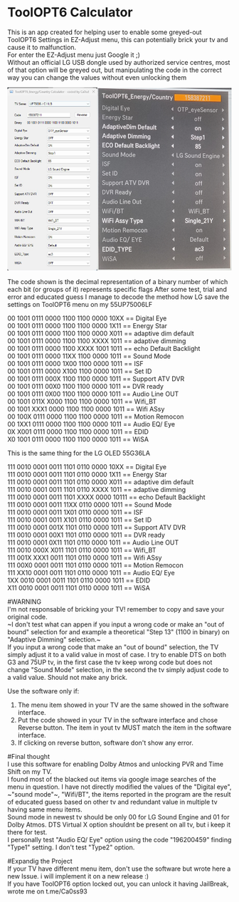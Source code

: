 # ToolOPT6 Calculator


This is an app created for helping user to enable some greyed-out ToolOPT6 Settings in EZ-Adjust menu, this can potentially brick your tv and cause it to malfunction.  
For enter the EZ-Adjust menu just Google it ;)  
Without an official LG USB dongle used by authorized service centres, most of that option will be greyed out, but manipulating the code in the correct way you can change the values without even unlocking them

![alt text](https://github.com/ca0ss/ToolOPT6-Calculator/blob/master/ToolOPT6%20example.jpg)



The code shown is the decimal representation of a binary number of which each bit (or groups of it) represents specific flags
After some test, trial and error and educated guess I manage to decode the method how LG save the settings on ToolOPT6 menu on my 55UP75006LF

00 1001 0111 0000 1100 1100 0000 10XX == Digital Eye  
00 1001 0111 0000 1100 1100 0000 1X11 == Energy Star  
00 1001 0111 0000 1100 1100 0000 X011 == adaptive dim default  
00 1001 0111 0000 1100 1100 XXXX 1011 == adaptive dimming  
00 1001 0111 0000 1100 XXXX 1001 1011 == echo Default Backlight  
00 1001 0111 0000 11XX 1100 0000 1011 == Sound Mode  
00 1001 0111 0000 1X00 1100 0000 1011 == ISF  
00 1001 0111 0000 X100 1100 0000 1011 == Set ID  
00 1001 0111 000X 1100 1100 0000 1011 == Support ATV DVR  
00 1001 0111 00X0 1100 1100 0000 1011 == DVR ready  
00 1001 0111 0X00 1100 1100 0000 1011 == Audio Line OUT  
00 1001 011X X000 1100 1100 0000 1011 == Wifi_BT  
00 1001 XXX1 0000 1100 1100 0000 1011 == Wifi ASsy  
00 100X 0111 0000 1100 1100 0000 1011 == Motion Remocon  
00 1XX1 0111 0000 1100 1100 0000 1011 == Audio EQ/ Eye  
0X X001 0111 0000 1100 1100 0000 1011 == EDID  
X0 1001 0111 0000 1100 1100 0000 1011 == WiSA  

This is the same thing for the LG OLED 55G36LA

111 0010 0001 0011 1101 0110 0000 10XX == Digital Eye  
111 0010 0001 0011 1101 0110 0000 1X11 == Energy Star  
111 0010 0001 0011 1101 0110 0000 X011 == adaptive dim default  
111 0010 0001 0011 1101 0110 XXXX 1011 == adaptive dimming  
111 0010 0001 0011 1101 XXXX 0000 10111 == echo Default Backlight  
111 0010 0001 0011 11XX 0110 0000 1011 == Sound Mode  
111 0010 0001 0011 1X01 0110 0000 1011 == ISF  
111 0010 0001 0011 X101 0110 0000 1011 == Set ID  
111 0010 0001 001X 1101 0110 0000 1011 == Support ATV DVR  
111 0010 0001 00X1 1101 0110 0000 1011 == DVR ready  
111 0010 0001 0X11 1101 0110 0000 1011 == Audio Line OUT  
111 0010 000X X011 1101 0110 0000 1011 == Wifi_BT  
111 001X XXX1 0011 1101 0110 0000 1011 == Wifi ASsy  
111 00X0 0001 0011 1101 0110 0000 1011 == Motion Remocon  
111 XX10 0001 0011 1101 0110 0000 1011 == Audio EQ/ Eye  
1XX 0010 0001 0011 1101 0110 0000 1011 == EDID  
X11 0010 0001 0011 1101 0110 0000 1011 == WiSA  


#WARNING  
I'm not responsable of bricking your TV! remember to copy and save your original code.  
~I don't test what can appen if you input a wrong code or make an "out of bound" selection for and example a theoretical "Step 13" (1100 in binary)  on "Adaptive Dimming" selection.~  
If you input a wrong code that make an "out of bound" selection, the TV simply adjust it to a valid value in most of case. I try to enable DTS on both G3 and 75UP tv, in the first case the tv keep wrong code but does not change "Sound Mode" selection, in the second the tv simply adjust code to a valid value. Should not make any brick.  

Use the software only if:  
1. The menu item showed in your TV are the same showed in the software interface.  
2. Put the code showed in your TV in the software interface and chose Reverse button. The item in yout tv MUST match the item in the software interface.  
3. If clicking on reverse button, software don't show any error.  

#Final thought  
I use this software for enabling Dolby Atmos and unlocking PVR and Time Shift on my TV.  
I found most of the blacked out items via google image searches of the menu in question. I have not directly modified the values of the "Digital eye", ~"sound mode"~, "Wifi/BT", the items reported in the program are the result of educated guess based on other tv and redundant value in multiple tv having same menu items.  
Sound mode in newest tv should be only 00 for LG Sound Engine and 01 for Dolby Atmos. DTS Virtual X option shouldnt be present on all tv, but i keep it there for test.  
I personally test "Audio EQ/ Eye" option using the code "196200459" finding "Type1" setting. I don't test "Type2" option.  

#Expandig the Project  
If your TV have different menu item, don't use the software but wrote here a new Issue. i will implement it on a new release :)  
If you have ToolOPT6 option locked out, you can unlock it having JailBreak, wrote me on t.me/Ca0ss93
